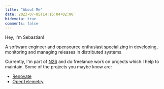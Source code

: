```yaml
---
title: "About Me"
date: 2023-07-05T14:16:04+02:00
hidemeta: true
comments: false
---
```

Hey, I'm Sebastian!

A software engineer and opensource enthusiast specializing in developing, monitoring and managing releases in distributed systems.

Currently, I'm part of [N26](https://n26.com) and do freelance work on projects which I help to maintain.
Some of the projects you maybe know are:
- [Renovate](https://github.com/renovatebot/renovate)
- [OpenTelemetry](https://github.com/open-telemetry)
